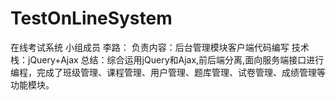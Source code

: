 # TestOnLineSystem
在线考试系统
小组成员
李路：
负责内容：后台管理模块客户端代码编写
技术栈：jQuery+Ajax
总结：综合运用jQuery和Ajax,前后端分离,面向服务端接口进行编程，完成了班级管理、课程管理、用户管理、题库管理、试卷管理、成绩管理等功能模块。
